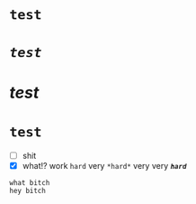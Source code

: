 # **`test`**
# *`test`*
# *test*
# `test`
- [ ] shit 
- [x] what!?
work `hard` very `*hard*` very very __*`hard`*__
```
what bitch
hey bitch
```
